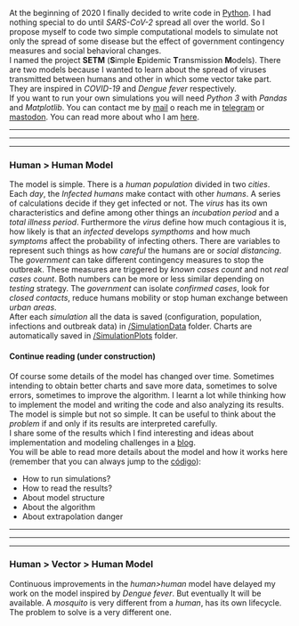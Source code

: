 At the beginning of 2020 I finally decided to write code in [Python](https://www.python.org). I had nothing
special to do until *SARS-CoV-2* spread all over the world. So I propose myself to code two simple
computational models to simulate not only the spread of some disease but the effect of government contingency
measures and social behavioral changes.  
I named the project **SETM** (**S**imple **E**pidemic **T**ransmission **M**odels). There are two models
because I wanted to learn about the spread of viruses transmitted between humans and other in which some
vector take part. They are inspired in *COVID-19* and *Dengue fever* respectively.  
If you want to run your own simulations you will need *Python 3* with *Pandas* and *Matplotlib*. You can
contact me by [mail](mailto:rodrigovalla@protonmail.ch) o reach me in [telegram](https://t.me/rvalla)
or <a rel="me" href="https://fosstodon.org/@rvalla">mastodon</a>. You can read more about who I am
[here](https://rvalla.github.io/eng/aboutme_eng/). 

<p></p>
<hr class="red" />
<hr class="green" />
<hr class="blue" />

### Human > Human Model

The model is simple. There is a *human population* divided in two *cities*. Each *day*, the *Infected humans*
make contact with other *humans*. A series of calculations decide if they get infected or not. The *virus*
has its own characteristics and define among other things an *incubation period* and a *total illness period*.
Furthermore the *virus* define how much contagious it is, how likely is that an *infected* develops *sympthoms* and how
much *symptoms* affect the probability of infecting others. There are variables to represent such things as
how *careful* the humans are or *social distancing*.  
The *government* can take different contingency measures to stop the outbreak. These measures are triggered
by *known cases count* and not *real cases count*. Both numbers can be more or less similar depending on
*testing* strategy. The *government* can isolate *confirmed cases*, look for *closed contacts*, reduce
humans mobility or stop human exchange between *urban areas*.  
After each *simulation* all the data is saved (configuration, population, infections and outbreak data)
in [/SimulationData](https://github.com/rvalla/SETM/tree/master/HumanToHumanModel/SimulationData) folder.
Charts are automatically saved in
[/SimulationPlots](https://github.com/rvalla/SETM/tree/master/HumanToHumanModel/SimulationPlots) folder.  

#### Continue reading (under construction)

Of course some details of the model has changed over time. Sometimes intending to obtain better charts and
save more data, sometimes to solve errors, sometimes to improve the algorithm. I learnt a lot while thinking
how to implement the model and writing the code and also analyzing its results. The model is simple but not
so simple. It can be useful to think about the *problem* if and only if its results are interpreted carefully.  
I share some of the results which I find interesting and ideas about implementation and modeling challenges
in a [blog](https://rvalla.github.io/SETM/es/blog_es).  
You will be able to read more details about the model and how it works here (remember that you can always jump
to the [código](https://github.com/rvalla/SETM)):

- How to run simulations?
- How to read the results?
- About model structure
- About the algorithm
- About extrapolation danger

<p></p>
<hr class="red" />
<hr class="green" />
<hr class="blue" />

### Human > Vector > Human Model

Continuous improvements in the *human>human* model have delayed my work on the model inspired by *Dengue fever*.
But eventually It will be available. A *mosquito* is very different from a *human*, has its own lifecycle.
The problem to solve is a very different one.
